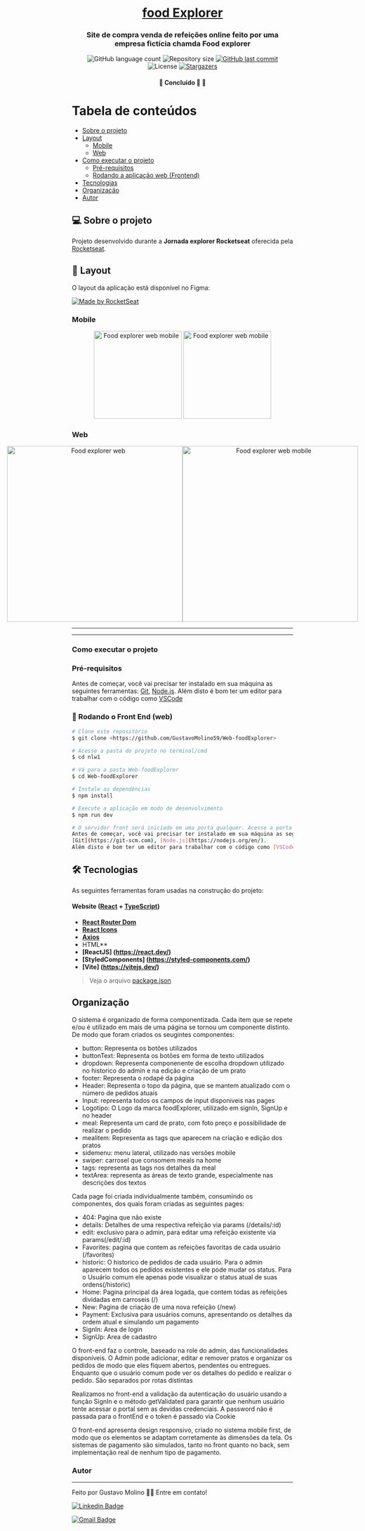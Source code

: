 <h1 align="center">
      <a href="#" alt="Food explorer"> food Explorer </a>
</h1>
<h3 align="center">
    Site de compra venda de refeições online feito por uma empresa fictícia chamda Food explorer
</h3>
<p align="center">
  <img alt="GitHub language count" src="https://img.shields.io/github/languages/count/GustavoMolino59/Web-foodExplorer?color=%2304D361">

  <img alt="Repository size" src="https://img.shields.io/github/repo-size/GustavoMolino59/Web-foodExplorer">
  
  <a href="https://github.com/GustavoMolino59/Web-foodExplorer/commits/master">
    <img alt="GitHub last commit" src="https://img.shields.io/github/last-commit/GustavoMolino59/Web-foodExplorer">
  </a>
    
   <img alt="License" src="https://img.shields.io/badge/license-MIT-brightgreen">
   <a href="https://github.com/GustavoMolino59/Web-foodExplorer/stargazers">
    <img alt="Stargazers" src="https://img.shields.io/github/stars/GustavoMolino59/Web-foodExplorer?style=social">
  </a>
 
</p>

<h4 align="center">
	🚧   Concluído 🚀 🚧
</h4>

Tabela de conteúdos
=================
<!--ts-->
   * [Sobre o projeto](#-sobre-o-projeto)
   * [Layout](#-layout)
     * [Mobile](#mobile)
     * [Web](#web)
   * [Como executar o projeto](#Como-executar-o-projeto)
     * [Pré-requisitos](#pré-requisitos)
     * [Rodando a aplicação web (Frontend)](#user-content--Rodando-o-Front-End-(web))
   * [Tecnologias](#-tecnologias)
   * [Organização](#-Organizacao)
   * [Autor](#-autor)
<!--te-->

## 💻 Sobre o projeto

Projeto desenvolvido durante a **Jornada explorer Rocketseat** oferecida pela [Rocketseat](https://blog.rocketseat.com.br/primeira-next-level-week/).

## 🎨 Layout

O layout da aplicação está disponível no Figma:

<a href="https://www.figma.com/file/1SxgOMojOB2zYT0Mdk28lB/Ecoleta?node-id=136%3A546](https://www.figma.com/file/58PNQqTL1hGEm6Gdg0E0k2/food-explorer-v2-(Community)?type=design&node-id=96-6333&mode=design&t=FSjE7JhGYZ3hx0Ih-0)">
  <img alt="Made by RocketSeat" src="https://img.shields.io/badge/Acessar%20Layout%20-Figma-%2304D361">
</a>

### Mobile

<p align="center">
  <img alt="Food explorer web mobile" title="#Food explorer web mobile ex" src="" width="200px">

  <img alt="Food explorer web mobile" title="#Food explorer web mobile" src="" width="200px">
</p>

### Web

<p align="center" style="display: flex; align-items: flex-start; justify-content: center;">
  <img alt="Food explorer web " title="#Food explorer web " src="" width="400px">

  <img alt="Food explorer web mobile" title="#Food explorer web mobile" src="" width="400px">
</p>

---

---
### Como executar o projeto
### Pré-requisitos

Antes de começar, você vai precisar ter instalado em sua máquina as seguintes ferramentas:
[Git](https://git-scm.com), [Node.js](https://nodejs.org/en/). 
Além disto é bom ter um editor para trabalhar com o código como [VSCode](https://code.visualstudio.com/)

### 🎲 Rodando o Front End (web)

```bash
# Clone este repositório
$ git clone <https://github.com/GustavoMolino59/Web-foodExplorer>

# Acesse a pasta do projeto no terminal/cmd
$ cd nlw1

# Vá para a pasta Web-foodExplorer
$ cd Web-foodExplorer

# Instale as dependências
$ npm install

# Execute a aplicação em modo de desenvolvimento
$ npm run dev

# O servidor front será iniciado em uma porta qualquer. Acesse a porta que o terminal fornece
Antes de começar, você vai precisar ter instalado em sua máquina as seguintes ferramentas:
[Git](https://git-scm.com), [Node.js](https://nodejs.org/en/). 
Além disto é bom ter um editor para trabalhar com o código como [VSCode](https://code.visualstudio.com/)
```
## 🛠 Tecnologias

As seguintes ferramentas foram usadas na construção do projeto:

#### **Website**  ([React](https://reactjs.org/)  +  [TypeScript](https://www.typescriptlang.org/))

-   **[React Router Dom](https://github.com/ReactTraining/react-router/tree/master/packages/react-router-dom)**
-   **[React Icons](https://react-icons.github.io/react-icons/)**
-   **[Axios](https://github.com/axios/axios)**
-   HTML**
-   **[ReactJS] (https://react.dev/)**
-   **[StyledComponents] (https://styled-components.com/)**
-   **[Vite] (https://vitejs.dev/)**

> Veja o arquivo  [package.json](https://github.com/GustavoMolino59/Web-foodExplorer/blob/main/package.json)

## Organização
O sistema é organizado de forma componentizada. Cada item que se repete e/ou é utilizado em mais de uma página se tornou um componente distinto. De modo que foram criados os seugintes componentes:
- button: Representa os botões utilizados
- buttonText: Representa os botôes em forma de texto utilizados
- dropdown: Representa componenente de escolha dropdown utilizado no historico do admin e na edição e criação de um prato
- footer: Representa o rodapé da página
- Header: Representa o topo da página, que se mantem atualizado com o número de pedidos atuais
- Input: representa todos os campos de input disponiveis nas pages
- Logotipo: O Logo da marca foodExplorer, utilizado em signIn, SignUp e no header
- meal: Representa um card de prato, com foto preço e possibilidade de realizar o pedido
- mealitem: Representa as tags que aparecem na criação e edição dos pratos
- sidemenu: menu lateral, utilizado nas versões mobile
- swiper: carrosel que consomem meals na home
- tags: representa as tags nos detalhes da meal
- textArea: representa as áreas de texto grande, especialmente nas descrições dos textos


Cada page foi criada individualmente também, consumindo os componentes, dos quais foram criadas as seguintes pages:
- 404: Pagina que não existe
- details: Detalhes de uma respectiva refeição via params (/details/:id)
- edit: exclusivo para o admin, para editar uma refeição existente via params(/edit/:id)
- Favorites: pagina que contem as refeições favoritas de cada usuário (/favorites)
- historic: O historico de pedidos de cada usuário. Para o admin aparecem todos os pedidos existentes e ele pode mudar os status. Para o Usuário comum ele apenas pode visualizar o status atual de suas ordens(/historic)
- Home: Pagina principal da área logada, que contem todas as refeições dividadas em carroseis (/)
- New: Pagina de criação de uma nova refeição (/new)
- Payment: Exclusiva para usuários comuns, apresentando os detalhes da ordem atual e simulando um pagamento
- SignIn: Area de login
- SignUp: Area de cadastro

O front-end faz o controle, baseado na role do admin, das funcionalidades disponíveis. O Admin pode adicionar, editar e remover pratos e organizar os pedidos de modo que eles fiquem abertos, pendentes ou entregues. Enquanto que o usuário comum pode ver os detalhes do pedido e realizar o pedido. São separados por rotas distintas 

Realizamos no front-end a validação da autenticação do usuário usando a função SignIn e o método getValidated para garantir que nenhum usuário tente acessar o portal sem as devidas credenciais. A password não é passada para o frontEnd e o token é passado via Cookie

O front-end apresenta design responsivo, criado no sistema mobile first, de modo que os elementos se adaptam corretamente às dimensões da tela. Os sistemas de pagamento são simulados, tanto no front quanto no back, sem implementação real de nenhum tipo de pagamento.

### Autor
---
Feito por Gustavo Molino 👋🏽 Entre em contato!

[![Linkedin Badge](https://img.shields.io/badge/-GustavoMolino-blue?style=flat-square&logo=Linkedin&logoColor=white&link=https://www.linkedin.com/in/gustavo-molino/)](https://www.linkedin.com/in/gustavo-molino/)

[![Gmail Badge](https://img.shields.io/badge/-tgmarinho@gmail.com-c14438?style=flat-square&logo=Gmail&logoColor=white&link=mailto:g247144@dac.unicamp.br)](mailto:g247144@dac.unicamp.br)



